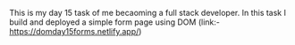 This is my day 15 task of me becaoming a full stack developer. In this task I build and deployed a simple form page using DOM (link:- https://domday15forms.netlify.app/)
